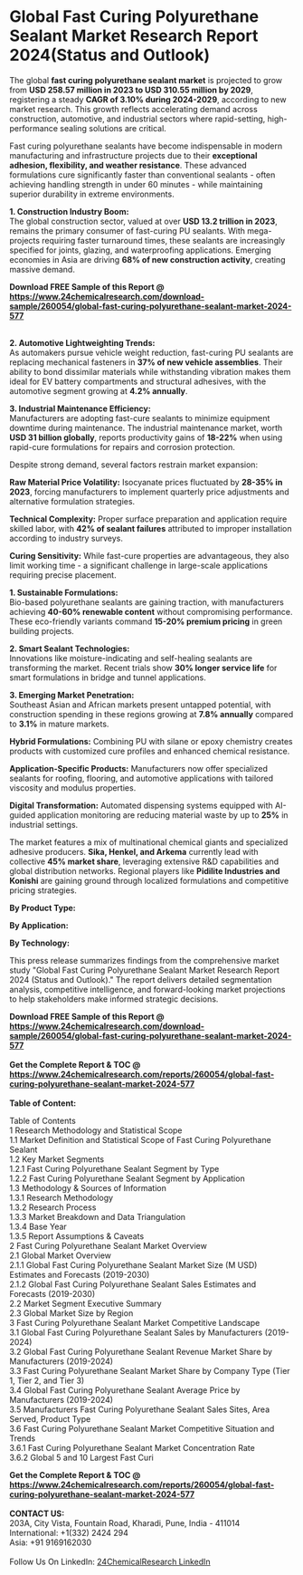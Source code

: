 <h1>Global Fast Curing Polyurethane Sealant Market Research Report 2024(Status and Outlook)</h1><p>The global <strong>fast curing polyurethane sealant market</strong> is projected to grow from <strong>USD 258.57 million in 2023 to USD 310.55 million by 2029</strong>, registering a steady <strong>CAGR of 3.10% during 2024-2029</strong>, according to new market research. This growth reflects accelerating demand across construction, automotive, and industrial sectors where rapid-setting, high-performance sealing solutions are critical.</p><p>Fast curing polyurethane sealants have become indispensable in modern manufacturing and infrastructure projects due to their <strong>exceptional adhesion, flexibility, and weather resistance</strong>. These advanced formulations cure significantly faster than conventional sealants - often achieving handling strength in under 60 minutes - while maintaining superior durability in extreme environments.</p><p><strong>1. Construction Industry Boom:</strong><br>
The global construction sector, valued at over <strong>USD 13.2 trillion in 2023</strong>, remains the primary consumer of fast-curing PU sealants. With mega-projects requiring faster turnaround times, these sealants are increasingly specified for joints, glazing, and waterproofing applications. Emerging economies in Asia are driving <strong>68% of new construction activity</strong>, creating massive demand.</p><div><b>Download FREE Sample of this Report @ 
            <a href="https://www.24chemicalresearch.com/download-sample/260054/global-fast-curing-polyurethane-sealant-market-2024-577">
            https://www.24chemicalresearch.com/download-sample/260054/global-fast-curing-polyurethane-sealant-market-2024-577</a></b></div><br><p><strong>2. Automotive Lightweighting Trends:</strong><br>
As automakers pursue vehicle weight reduction, fast-curing PU sealants are replacing mechanical fasteners in <strong>37% of new vehicle assemblies</strong>. Their ability to bond dissimilar materials while withstanding vibration makes them ideal for EV battery compartments and structural adhesives, with the automotive segment growing at <strong>4.2% annually</strong>.</p><p><strong>3. Industrial Maintenance Efficiency:</strong><br>
Manufacturers are adopting fast-cure sealants to minimize equipment downtime during maintenance. The industrial maintenance market, worth <strong>USD 31 billion globally</strong>, reports productivity gains of <strong>18-22%</strong> when using rapid-cure formulations for repairs and corrosion protection.</p><p>Despite strong demand, several factors restrain market expansion:</p><p><strong>Raw Material Price Volatility:</strong> Isocyanate prices fluctuated by <strong>28-35% in 2023</strong>, forcing manufacturers to implement quarterly price adjustments and alternative formulation strategies.</p><p><strong>Technical Complexity:</strong> Proper surface preparation and application require skilled labor, with <strong>42% of sealant failures</strong> attributed to improper installation according to industry surveys.</p><p><strong>Curing Sensitivity:</strong> While fast-cure properties are advantageous, they also limit working time - a significant challenge in large-scale applications requiring precise placement.</p><p><strong>1. Sustainable Formulations:</strong><br>
Bio-based polyurethane sealants are gaining traction, with manufacturers achieving <strong>40-60% renewable content</strong> without compromising performance. These eco-friendly variants command <strong>15-20% premium pricing</strong> in green building projects.</p><p><strong>2. Smart Sealant Technologies:</strong><br>
Innovations like moisture-indicating and self-healing sealants are transforming the market. Recent trials show <strong>30% longer service life</strong> for smart formulations in bridge and tunnel applications.</p><p><strong>3. Emerging Market Penetration:</strong><br>
Southeast Asian and African markets present untapped potential, with construction spending in these regions growing at <strong>7.8% annually</strong> compared to <strong>3.1%</strong> in mature markets.</p><p><strong>Hybrid Formulations:</strong> Combining PU with silane or epoxy chemistry creates products with customized cure profiles and enhanced chemical resistance.</p><p><strong>Application-Specific Products:</strong> Manufacturers now offer specialized sealants for roofing, flooring, and automotive applications with tailored viscosity and modulus properties.</p><p><strong>Digital Transformation:</strong> Automated dispensing systems equipped with AI-guided application monitoring are reducing material waste by up to <strong>25%</strong> in industrial settings.</p><p>The market features a mix of multinational chemical giants and specialized adhesive producers. <strong>Sika, Henkel, and Arkema</strong> currently lead with collective <strong>45% market share</strong>, leveraging extensive R&amp;D capabilities and global distribution networks. Regional players like <strong>Pidilite Industries and Konishi</strong> are gaining ground through localized formulations and competitive pricing strategies.</p><p><strong>By Product Type:</strong></p><p><strong>By Application:</strong></p><p><strong>By Technology:</strong></p><p>This press release summarizes findings from the comprehensive market study "Global Fast Curing Polyurethane Sealant Market Research Report 2024 (Status and Outlook)." The report delivers detailed segmentation analysis, competitive intelligence, and forward-looking market projections to help stakeholders make informed strategic decisions.</p><div><b>Download FREE Sample of this Report @ 
            <a href="https://www.24chemicalresearch.com/download-sample/260054/global-fast-curing-polyurethane-sealant-market-2024-577">
            https://www.24chemicalresearch.com/download-sample/260054/global-fast-curing-polyurethane-sealant-market-2024-577</a></b></div><br><div><b>Get the Complete Report & TOC @ 
            <a href="https://www.24chemicalresearch.com/reports/260054/global-fast-curing-polyurethane-sealant-market-2024-577">
            https://www.24chemicalresearch.com/reports/260054/global-fast-curing-polyurethane-sealant-market-2024-577</a></b></div><br>
            <b>Table of Content:</b><p>Table of Contents<br />
1 Research Methodology and Statistical Scope<br />
1.1 Market Definition and Statistical Scope of Fast Curing Polyurethane Sealant<br />
1.2 Key Market Segments<br />
1.2.1 Fast Curing Polyurethane Sealant Segment by Type<br />
1.2.2 Fast Curing Polyurethane Sealant Segment by Application<br />
1.3 Methodology & Sources of Information<br />
1.3.1 Research Methodology<br />
1.3.2 Research Process<br />
1.3.3 Market Breakdown and Data Triangulation<br />
1.3.4 Base Year<br />
1.3.5 Report Assumptions & Caveats<br />
2 Fast Curing Polyurethane Sealant Market Overview<br />
2.1 Global Market Overview<br />
2.1.1 Global Fast Curing Polyurethane Sealant Market Size (M USD) Estimates and Forecasts (2019-2030)<br />
2.1.2 Global Fast Curing Polyurethane Sealant Sales Estimates and Forecasts (2019-2030)<br />
2.2 Market Segment Executive Summary<br />
2.3 Global Market Size by Region<br />
3 Fast Curing Polyurethane Sealant Market Competitive Landscape<br />
3.1 Global Fast Curing Polyurethane Sealant Sales by Manufacturers (2019-2024)<br />
3.2 Global Fast Curing Polyurethane Sealant Revenue Market Share by Manufacturers (2019-2024)<br />
3.3 Fast Curing Polyurethane Sealant Market Share by Company Type (Tier 1, Tier 2, and Tier 3)<br />
3.4 Global Fast Curing Polyurethane Sealant Average Price by Manufacturers (2019-2024)<br />
3.5 Manufacturers Fast Curing Polyurethane Sealant Sales Sites, Area Served, Product Type<br />
3.6 Fast Curing Polyurethane Sealant Market Competitive Situation and Trends<br />
3.6.1 Fast Curing Polyurethane Sealant Market Concentration Rate<br />
3.6.2 Global 5 and 10 Largest Fast Curi</p><div><b>Get the Complete Report & TOC @ 
            <a href="https://www.24chemicalresearch.com/reports/260054/global-fast-curing-polyurethane-sealant-market-2024-577">
            https://www.24chemicalresearch.com/reports/260054/global-fast-curing-polyurethane-sealant-market-2024-577</a></b></div><br><b>CONTACT US:</b><br>
            203A, City Vista, Fountain Road, Kharadi, Pune, India - 411014<br>
            International: +1(332) 2424 294<br>
            Asia: +91 9169162030 <br><br>
            Follow Us On LinkedIn: <a href="https://www.linkedin.com/company/24chemicalresearch/">24ChemicalResearch LinkedIn</a>
